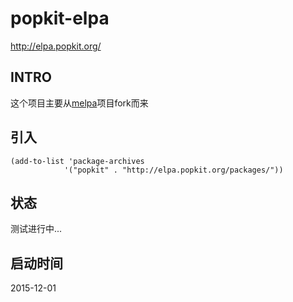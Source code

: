 # popkit-elpa
http://elpa.popkit.org/

## INTRO
这个项目主要从[melpa](https://github.com/aborn/melpa)项目fork而来
## 引入
```elisp
(add-to-list 'package-archives
            '("popkit" . "http://elpa.popkit.org/packages/"))
```

## 状态
测试进行中...

## 启动时间 
2015-12-01
